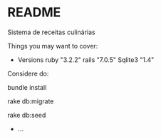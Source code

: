 # README

Sistema de receitas culinárias

Things you may want to cover:

* Versions
ruby "3.2.2"
rails "7.0.5"
Sqlite3 "1.4"

Considere do:

bundle install

rake db:migrate

rake db:seed

* ...
